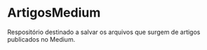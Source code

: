 # ArtigosMedium
Respositório destinado a salvar os arquivos que surgem de artigos publicados no Medium.
